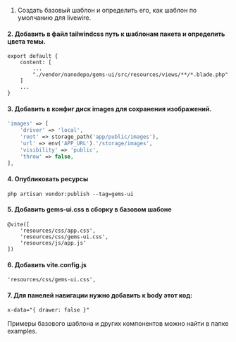 1. Создать базовый шаблон и определить его, как шаблон по умолчанию для livewire.

#### 2. Добавить в файл tailwindcss путь к шаблонам пакета и определить цвета темы. 

```
export default {
    content: [
        ...
        "./vendor/nanodepo/gems-ui/src/resources/views/**/*.blade.php"
    ]
    ...
}
```

#### 3. Добавить в конфиг диск images для сохранения изображений. 

```php
'images' => [
    'driver' => 'local',
    'root' => storage_path('app/public/images'),
    'url' => env('APP_URL').'/storage/images',
    'visibility' => 'public',
    'throw' => false,
],
```

#### 4. Опубликовать ресурсы

```shell
php artisan vendor:publish --tag=gems-ui
```

#### 5. Добавить gems-ui.css в сборку в базовом шабоне

```bladehtml
@vite([
    'resources/css/app.css',
    'resources/css/gems-ui.css',
    'resources/js/app.js'
])
```

#### 6. Добавить vite.config.js

```bladehtml
'resources/css/gems-ui.css',
```

#### 7. Для панелей навигации нужно добавить к body этот код:

```html
x-data="{ drawer: false }"
```
Примеры базового шаблона и других компонентов можно найти в папке examples.
